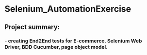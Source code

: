 # Selenium_AutomationExercise<br>
## Project summary:  
### - creating End2End tests for E-commerce. Selenium Web Driver, BDD Cucumber, page object model.
